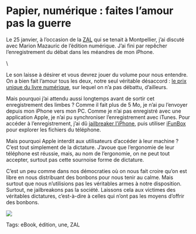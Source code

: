 # Papier, numérique : faites l&#8217;amour pas la guerre

Le 25 janvier, à l’occasion de la [ZAL](http://blog.tcrouzet.com/2011/01/05/zone-d%E2%80%99autonomie-litteraire/) qui se tenait à Montpellier, j’ai discuté avec Marion Mazauric de l’édition numérique. J’ai fini par repêcher l’enregistrement du débat dans les méandres de mon iPhone.

\

Le son laisse à désirer et vous devrez jouer du volume pour nous entendre. On a bien fait l’amour tous les deux, notre seul véritable désaccord : [le prix unique du livre numérique](http://blog.tcrouzet.com/tag/prix-unique-du-livre/), sur lequel on n’a pas débattu, d’ailleurs.

Mais pourquoi j’ai attendu aussi longtemps avant de sortir cet enregistrement des limbes ? Comme il fait plus de 5 Mo, je n’ai pu l’envoyer depuis mon iPhone vers mon PC. Comme je n’ai pas enregistré avec une application Apple, je n’ai pu synchroniser l’enregistrement avec iTunes. Pour accéder à l’enregistrement, j’ai dû [jailbreaker l’iPhone](http://worldissmall.fr/2011/02/06/tuto-wijailbreak-iphone-4-ios-4-2-1-untethered-avec-greenpois0n/), puis utiliser [iFunBox](http://i-funbox.com/) pour explorer les fichiers du téléphone.

Mais pourquoi Apple interdit aux utilisateurs d’accéder à leur machine ? C’est tout simplement de la dictature. J’avoue que l’ergonomie de leur téléphone est réussie, mais, au nom de l’ergonomie, on ne peut tout accepter, surtout pas cette sournoise forme de dictature.

C’est un peu comme dans nos démocraties où on nous fait croire qu’on est libre en nous distribuant des bonbons pour nous tenir au calme. Mais surtout que nous n’utilisions pas les véritables armes à notre disposition. Surtout, ne jailbreakons pas la société. Laissons cela aux victimes des véritables dictatures, c’est-à-dire à celles qui n’ont pas les moyens d’offrir des bonbons.

![](http://blog.tcrouzet.comhttps://tcrouzet.com/images_tc/2011/02/zal-253x450.jpg)



Tags: eBook, édition, une, ZAL